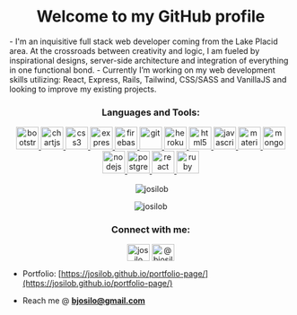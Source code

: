 
<h1 align="center">Welcome to my GitHub profile</h1>  
 - I'm an inquisitive full stack web developer coming from the Lake Placid area. At the crossroads between creativity and logic, I am fueled by inspirational designs, server-side architecture and integration of everything in one functional bond.  
- Currently I’m working on my web development skills utilizing: React, Express, Rails, Tailwind, CSS/SASS and VanillaJS and looking to improve my existing projects.

<h3 align="center">Languages and Tools:</h3>  
<p align="center"> <a href="https://getbootstrap.com" target="_blank"> <img src="https://devicons.github.io/devicon/devicon.git/icons/bootstrap/bootstrap-plain.svg" alt="bootstrap" width="40" height="40"/> </a> <a href="https://www.chartjs.org" target="_blank"> <img src="https://www.chartjs.org/media/logo-title.svg" alt="chartjs" width="40" height="40"/> </a> <a href="https://www.w3schools.com/css/" target="_blank"> <img src="https://devicons.github.io/devicon/devicon.git/icons/css3/css3-original-wordmark.svg" alt="css3" width="40" height="40"/> </a> <a href="https://expressjs.com" target="_blank"> <img src="https://devicons.github.io/devicon/devicon.git/icons/express/express-original-wordmark.svg" alt="express" width="40" height="40"/> </a> <a href="https://firebase.google.com/" target="_blank"> <img src="https://www.vectorlogo.zone/logos/firebase/firebase-icon.svg" alt="firebase" width="40" height="40"/> </a> <a href="https://git-scm.com/" target="_blank"> <img src="https://www.vectorlogo.zone/logos/git-scm/git-scm-icon.svg" alt="git" width="40" height="40"/> </a> <a href="https://heroku.com" target="_blank"> <img src="https://www.vectorlogo.zone/logos/heroku/heroku-icon.svg" alt="heroku" width="40" height="40"/> </a> <a href="https://www.w3.org/html/" target="_blank"> <img src="https://devicons.github.io/devicon/devicon.git/icons/html5/html5-original-wordmark.svg" alt="html5" width="40" height="40"/> </a> <a href="https://developer.mozilla.org/en-US/docs/Web/JavaScript" target="_blank"> <img src="https://devicons.github.io/devicon/devicon.git/icons/javascript/javascript-original.svg" alt="javascript" width="40" height="40"/> </a> <a href="https://materializecss.com/" target="_blank"> <img src="https://raw.githubusercontent.com/prplx/svg-logos/5585531d45d294869c4eaab4d7cf2e9c167710a9/svg/materialize.svg" alt="materialize" width="40" height="40"/> </a> <a href="https://www.mongodb.com/" target="_blank"> <img src="https://devicons.github.io/devicon/devicon.git/icons/mongodb/mongodb-original-wordmark.svg" alt="mongodb" width="40" height="40"/> </a> <a href="https://nodejs.org" target="_blank"> <img src="https://devicons.github.io/devicon/devicon.git/icons/nodejs/nodejs-original-wordmark.svg" alt="nodejs" width="40" height="40"/> </a> <a href="https://www.postgresql.org" target="_blank"> <img src="https://devicons.github.io/devicon/devicon.git/icons/postgresql/postgresql-original-wordmark.svg" alt="postgresql" width="40" height="40"/> </a> <a href="https://reactjs.org/" target="_blank"> <img src="https://devicons.github.io/devicon/devicon.git/icons/react/react-original-wordmark.svg" alt="react" width="40" height="40"/> </a> <a href="https://www.ruby-lang.org/en/" target="_blank"> <img src="https://devicons.github.io/devicon/devicon.git/icons/ruby/ruby-original-wordmark.svg" alt="ruby" width="40" height="40"/> </a> </p>  
  
<p align="center">&nbsp;<img align="center" src="https://github-readme-stats.vercel.app/api?username=josilob&show_icons=true&locale=en" alt="josilob" /></p>

<p align="center"><img  src="https://github-readme-streak-stats.herokuapp.com/?user=josilob&theme=default" alt="josilob" /></p>
  

  
<h3 align="center">Connect with me:</h3>  
<p align="center">  
<a href="https://linkedin.com/in/josilo" target="blank"><img align="center" src="https://cdn.jsdelivr.net/npm/simple-icons@3.0.1/icons/linkedin.svg" alt="josilo" height="30" width="40" /></a>  
<a href="https://medium.com/@bjosilo" target="blank"><img align="center" src="https://cdn.jsdelivr.net/npm/simple-icons@3.0.1/icons/medium.svg" alt="@bjosilo" height="30" width="40" /></a>  
</p>  
  
- Portfolio: [https://josilob.github.io/portfolio-page/](https://josilob.github.io/portfolio-page/)  
  
- Reach me @ **bjosilo@gmail.com**  

